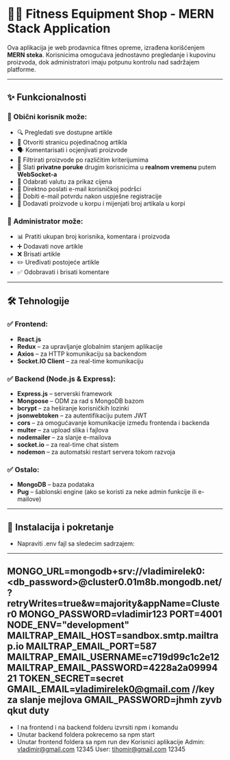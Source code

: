 # 🏋️‍♂️ Fitness Equipment Shop - MERN Stack Application

Ova aplikacija je web prodavnica fitnes opreme, izrađena korišćenjem **MERN steka**. Korisnicima omogućava jednostavno pregledanje i kupovinu proizvoda, dok administratori imaju potpunu kontrolu nad sadržajem platforme.

---

## ✨ Funkcionalnosti

### 👤 Obični korisnik može:
- 🔍 Pregledati sve dostupne artikle
- 📄 Otvoriti stranicu pojedinačnog artikla
- 🗣️ Komentarisati i ocjenjivati proizvode
- 🔎 Filtrirati proizvode po različitim kriterijumima
- 💬 Slati **privatne poruke** drugim korisnicima u **realnom vremenu** putem **WebSocket-a**
- 💱 Odabrati valutu za prikaz cijena
- 📧 Direktno poslati e-mail korisničkoj podršci
- 📨 Dobiti e-mail potvrdu nakon uspješne registracije
- 🛒 Dodavati proizvode u korpu i mijenjati broj artikala u korpi

### 👮 Administrator može:
- 📊 Pratiti ukupan broj korisnika, komentara i proizvoda
- ➕ Dodavati nove artikle
- ❌ Brisati artikle
- ✏️ Uređivati postojeće artikle
- ✅ Odobravati i brisati komentare

---

## 🛠️ Tehnologije

### ✅ Frontend:
- **React.js**
- **Redux** – za upravljanje globalnim stanjem aplikacije
- **Axios** – za HTTP komunikaciju sa backendom
- **Socket.IO Client** – za real-time komunikaciju

### ✅ Backend (Node.js & Express):
- **Express.js** – serverski framework
- **Mongoose** – ODM za rad s MongoDB bazom
- **bcrypt** – za heširanje korisničkih lozinki
- **jsonwebtoken** – za autentifikaciju putem JWT
- **cors** – za omogućavanje komunikacije između frontenda i backenda
- **multer** – za upload slika i fajlova
- **nodemailer** – za slanje e-mailova
- **socket.io** – za real-time chat sistem
- **nodemon** – za automatski restart servera tokom razvoja

### ✅ Ostalo:
- **MongoDB** – baza podataka
- **Pug** – šablonski engine (ako se koristi za neke admin funkcije ili e-mailove)

---

## 📁 Instalacija i pokretanje
- Napraviti .env fajl sa sledecim sadrzajem:
---------
MONGO_URL=mongodb+srv://vladimirelek0:<db_password>@cluster0.01m8b.mongodb.net/?retryWrites=true&w=majority&appName=Cluster0
MONGO_PASSWORD=vladimir123
PORT=4001
NODE_ENV="development"
MAILTRAP_EMAIL_HOST=sandbox.smtp.mailtrap.io
MAILTRAP_EMAIL_PORT=587
MAILTRAP_EMAIL_USERNAME=c719d99c1c2e12
MAILTRAP_EMAIL_PASSWORD=4228a2a0999421
TOKEN_SECRET=secret
GMAIL_EMAIL=vladimirelek0@gmail.com
//key za slanje mejlova
GMAIL_PASSWORD=jhmh zyvb qkut duty
----------
- I na frontend i na backend folderu izvrsiti npm i komandu
- Unutar backend foldera pokrecemo sa npm start
- Unutar frontend foldera sa npm run dev
Korisnici aplikacije
Admin:
vladimir@gmail.com
12345
User:
tihomir@gmail.com
12345


